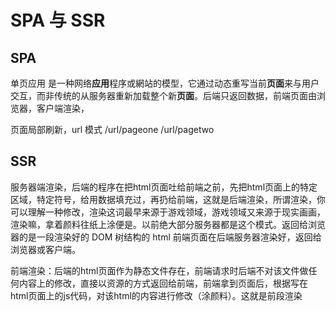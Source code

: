 # SPA 与 SSR

## SPA

单页应用 是一种网络**应用**程序或網站的模型，它通过动态重写当前**页面**来与用户交互，而非传统的从服务器重新加载整个新**页面**。后端只返回数据，前端页面由浏览器，客户端渲染，

页面局部刷新，url 模式 /url/pageone  /url/pagetwo

## SSR

服务器端渲染，后端的程序在把html页面吐给前端之前，先把html页面上的特定区域，特定符号，给用数据填充过，再扔给前端，这就是后端渲染，所谓渲染，你可以理解一种修改，渲染这词最早来源于游戏领域，游戏领域又来源于现实画画，渲染嘛，拿着颜料往纸上涂便是。以前绝大部分服务器都是这个模式。返回给浏览器的是一段渲染好的 DOM 树结构的 html 前端页面在后端服务器渲染好，返回给浏览器或客户端。

前端渲染：后端的html页面作为静态文件存在，前端请求时后端不对该文件做任何内容上的修改，直接以资源的方式返回给前端，前端拿到页面后，根据写在html页面上的js代码，对该html的内容进行修改（涂颜料）。这就是前段渲染